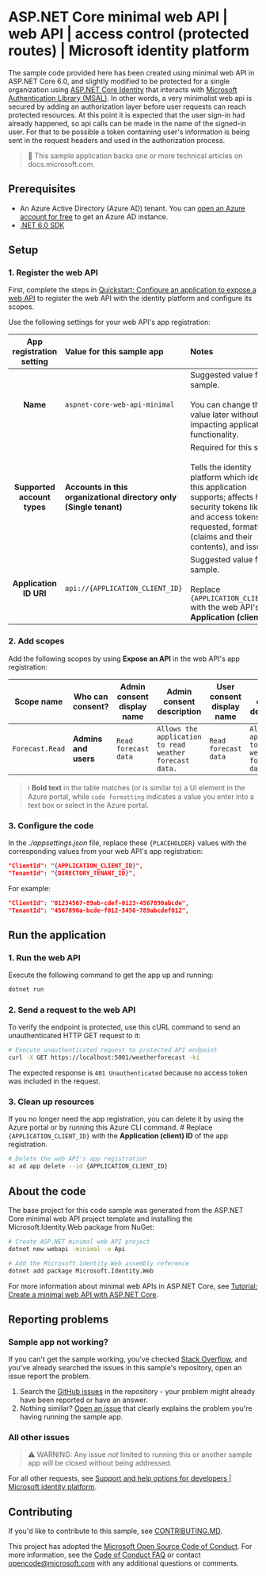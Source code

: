 <!-- UNCOMMENT YAML FRONT MATTER TO DISPLAY IN SAMPLES BROWSER
---
# Metadata required by https://docs.microsoft.com/samples/browse/
# Metadata properties: https://review.docs.microsoft.com/help/contribute/samples/process/onboarding?branch=main#add-metadata-to-readme
languages:
- csharp
page_type: sample
name: ASP.NET Core minimal web API that protects API
description: This ASP.NET Core minimal web API protects an API endpoint. The code in this sample is used by one or more articles on docs.microsoft.com.
products:
- azure
- azure-active-directory
- ms-graph
urlFragment: ms-identity-docs-code-csharp
---
-->
<!-- SAMPLE ID: DOCS-CODE-001 -->
# ASP.NET Core minimal web API | web API | access control (protected routes) | Microsoft identity platform

<!-- Build badges here
![Build passing.](https://img.shields.io/badge/build-passing-brightgreen.svg) ![Code coverage.](https://img.shields.io/badge/coverage-100%25-brightgreen.svg) ![License.](https://img.shields.io/badge/license-MIT-green.svg)
-->

The sample code provided here has been created using minimal web API in ASP.NET Core 6.0, and slightly modified to be protected for a single organization using [ASP.NET Core Identity](https://docs.microsoft.com/en-us/aspnet/core/security/authentication/identity?view=aspnetcore-6.0) that interacts with [Microsoft Authentication Library (MSAL)](https://docs.microsoft.com/en-us/azure/active-directory/develop/msal-overview).  In other words, a very minimalist web api is secured by adding an authorization layer before user requests can reach protected resources.  At this point it is expected that the user sign-in had already happened, so api calls can be made in the name of the signed-in user. For that to be possible a token containing user's information is being sent in the request headers and used in the authorization process.

<!-- TODO: IMAGE or CONSOLE OUTPUT of running/executed app -->

> :page_with_curl: This sample application backs one or more technical articles on docs.microsoft.com. <!-- TODO: Link to first tutorial in series when published. -->

## Prerequisites

- An Azure Active Directory (Azure AD) tenant. You can [open an Azure account for free](https://azure.microsoft.com/free) to get an Azure AD instance.
- [.NET 6.0 SDK](https://dotnet.microsoft.com/download/dotnet/6.0)

## Setup

### 1. Register the web API

First, complete the steps in [Quickstart: Configure an application to expose a web API](https://learn.microsoft.com/azure/active-directory/develop/quickstart-configure-app-expose-web-apis) to register the web API with the identity platform and configure its scopes.

Use the following settings for your web API's app registration:

| App registration <br/> setting | Value for this sample app | Notes |
|:-:|:-|:-|
| **Name** | `aspnet-core-web-api-minimal` | Suggested value for this sample. <br/><br/> You can change this value later without impacting application functionality. |
| **Supported account types** | **Accounts in this organizational directory only (Single tenant)** | Required for this sample. <br/><br/> Tells the identity platform which identities this application supports; affects how security tokens like ID and access tokens are requested, formatted (claims and their contents), and issued. |
| **Application ID URI** | `api://{APPLICATION_CLIENT_ID}` | Suggested value for this sample. <br/><br/>  Replace `{APPLICATION_CLIENT_ID}` with the web API's **Application (client) ID**. |

### 2. Add scopes

Add the following scopes by using **Expose an API** in the web API's app registration:

| Scope name      | Who can consent?     | Admin consent display name | Admin consent description                               | User consent display name | User consent description                                | State                 |
|-----------------|----------------------|----------------------------|---------------------------------------------------------|---------------------------|---------------------------------------------------------|-----------------------|
| `Forecast.Read` | **Admins and users** | `Read forecast data`       | `Allows the application to read weather forecast data.` | `Read forecast data`      | `Allows the application to read weather forecast data.` | **Enabled** (default) |

> :information_source: **Bold text** in the table matches (or is similar to) a UI element in the Azure portal, while `code formatting` indicates a value you enter into a text box or select in the Azure portal.

### 3. Configure the code

In the _./appsettings.json_ file, replace these `{PLACEHOLDER}` values with the corresponding values from your web API's app registration:

```json
"ClientId": "{APPLICATION_CLIENT_ID}",
"TenantId": "{DIRECTORY_TENANT_ID}",
```

For example:

```json
"ClientId": "01234567-89ab-cdef-0123-4567890abcde",
"TenantId": "4567890a-bcde-f012-3456-789abcdef012",
```

## Run the application

### 1. Run the web API

Execute the following command to get the app up and running:

```bash
dotnet run
```

### 2. Send a request to the web API

To verify the endpoint is protected, use this cURL command to send an unauthenticated HTTP GET request to it:

```bash
# Execute unauthenticated request to protected API endpoint
curl -X GET https://localhost:5001/weatherforecast -ki
```

The expected response  is `401 Unauthenticated` because no access token was included in the request.

### 3. Clean up resources

If you no longer need the app registration, you can delete it by using the Azure portal or by running this Azure CLI command. # Replace `{APPLICATION_CLIENT_ID}` with the **Application (client) ID** of the app registration.

```bash
# Delete the web API's app registration
az ad app delete --id {APPLICATION_CLIENT_ID}
```

## About the code

The base project for this code sample was generated from the ASP.NET Core minimal web API project template and installing the Microsoft.Identity.Web package from NuGet:

```bash
# Create ASP.NET minimal web API project
dotnet new webapi -minimal -o Api

# Add the Microsoft.Identity.Web assembly reference
dotnet add package Microsoft.Identity.Web
```

For more information about minimal web APIs in ASP.NET Core, see [Tutorial: Create a minimal web API with ASP.NET Core](https://learn.microsoft.com/aspnet/core/tutorials/min-web-api).

## Reporting problems

### Sample app not working?

If you can't get the sample working, you've checked [Stack Overflow](http://stackoverflow.com/questions/tagged/msal), and you've already searched the issues in this sample's repository, open an issue report the problem.

1. Search the [GitHub issues](../../issues) in the repository - your problem might already have been reported or have an answer.
1. Nothing similar? [Open an issue](../../issues/new) that clearly explains the problem you're having running the sample app.

### All other issues

> :warning: WARNING: Any issue _not_ limited to running this or another sample app will be closed without being addressed.

For all other requests, see [Support and help options for developers | Microsoft identity platform](https://docs.microsoft.com/azure/active-directory/develop/developer-support-help-options).

## Contributing

If you'd like to contribute to this sample, see [CONTRIBUTING.MD](/CONTRIBUTING.md).

This project has adopted the [Microsoft Open Source Code of Conduct](https://opensource.microsoft.com/codeofconduct/). For more information, see the [Code of Conduct FAQ](https://opensource.microsoft.com/codeofconduct/faq/) or contact [opencode@microsoft.com](mailto:opencode@microsoft.com) with any additional questions or comments.
